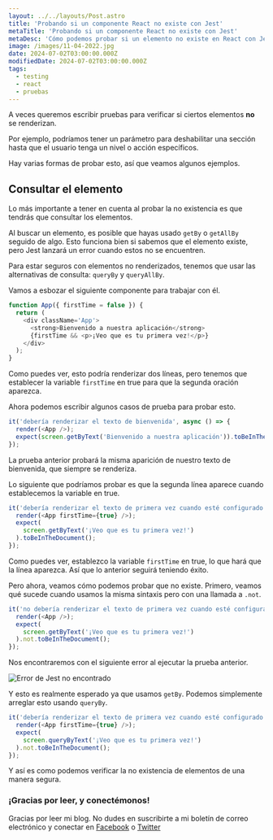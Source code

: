 ```yaml
---
layout: ../../layouts/Post.astro
title: 'Probando si un componente React no existe con Jest'
metaTitle: 'Probando si un componente React no existe con Jest'
metaDesc: 'Cómo podemos probar si un elemento no existe en React con Jest'
image: /images/11-04-2022.jpg
date: 2024-07-02T03:00:00.000Z
modifiedDate: 2024-07-02T03:00:00.000Z
tags:
  - testing
  - react
  - pruebas
---
```


A veces queremos escribir pruebas para verificar si ciertos elementos **no** se renderizan.

Por ejemplo, podríamos tener un parámetro para deshabilitar una sección hasta que el usuario tenga un nivel o acción específicos.

Hay varias formas de probar esto, así que veamos algunos ejemplos.

## Consultar el elemento

Lo más importante a tener en cuenta al probar la no existencia es que tendrás que consultar los elementos.

Al buscar un elemento, es posible que hayas usado `getBy` o `getAllBy` seguido de algo. Esto funciona bien si sabemos que el elemento existe, pero Jest lanzará un error cuando estos no se encuentren.

Para estar seguros con elementos no renderizados, tenemos que usar las alternativas de consulta: `queryBy` y `queryAllBy`.

Vamos a esbozar el siguiente componente para trabajar con él.

```js
function App({ firstTime = false }) {
  return (
    <div className='App'>
      <strong>Bienvenido a nuestra aplicación</strong>
      {firstTime && <p>¡Veo que es tu primera vez!</p>}
    </div>
  );
}
```

Como puedes ver, esto podría renderizar dos líneas, pero tenemos que establecer la variable `firstTime` en true para que la segunda oración aparezca.

Ahora podemos escribir algunos casos de prueba para probar esto.

```js
it('debería renderizar el texto de bienvenida', async () => {
  render(<App />);
  expect(screen.getByText('Bienvenido a nuestra aplicación')).toBeInTheDocument();
});
```

La prueba anterior probará la misma aparición de nuestro texto de bienvenida, que siempre se renderiza.

Lo siguiente que podríamos probar es que la segunda línea aparece cuando establecemos la variable en true.

```js
it('debería renderizar el texto de primera vez cuando esté configurado', async () => {
  render(<App firstTime={true} />);
  expect(
    screen.getByText('¡Veo que es tu primera vez!')
  ).toBeInTheDocument();
});
```

Como puedes ver, establezco la variable `firstTime` en true, lo que hará que la línea aparezca. Así que lo anterior seguirá teniendo éxito.

Pero ahora, veamos cómo podemos probar que no existe. Primero, veamos qué sucede cuando usamos la misma sintaxis pero con una llamada a `.not`.

```js
it('no debería renderizar el texto de primera vez cuando esté configurado', async () => {
  render(<App />);
  expect(
    screen.getByText('¡Veo que es tu primera vez!')
  ).not.toBeInTheDocument();
});
```

Nos encontraremos con el siguiente error al ejecutar la prueba anterior.

![Error de Jest no encontrado](https://cdn.hashnode.com/res/hashnode/image/upload/v1648791682803/rWfAXXB3P.png)

Y esto es realmente esperado ya que usamos `getBy`. Podemos simplemente arreglar esto usando `queryBy`.

```js
it('debería renderizar el texto de primera vez cuando esté configurado', async () => {
  render(<App firstTime={true} />);
  expect(
    screen.queryByText('¡Veo que es tu primera vez!')
  ).not.toBeInTheDocument();
});
```

Y así es como podemos verificar la no existencia de elementos de una manera segura.

### ¡Gracias por leer, y conectémonos!

Gracias por leer mi blog. No dudes en suscribirte a mi boletín de correo electrónico y conectar en [Facebook](https://www.facebook.com/DailyDevTipsBlog) o [Twitter](https://twitter.com/DailyDevTips1)
